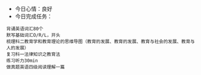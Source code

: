 - 今日心情：良好
- 今日完成任务：
```
背诵英语词汇80个
默写基础词汇O/R/L，开头
梳理科二教育学和教育理论的思维导图（教育的发展、教育的发展、教育与社会的发展、教育与人的发展）
复习科一法律知识之教育法
练习听力30min
做真题英语四级阅读理解一篇
```
